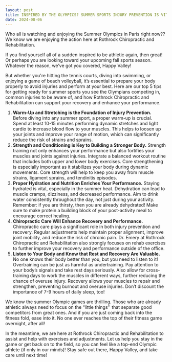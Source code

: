 ```yaml
---
layout: post
title: INSPIRED BY THE OLYMPICS? SUMMER SPORTS INJURY PREVENTION IS VITAL TO SUCCESS
date: 2024-08-06
---
```


Who all is watching and enjoying the Summer Olympics in Paris right now?? We know we are enjoying the action here at Rothrock Chiropractic and Rehabilitation.

If you find yourself all of a sudden inspired to be athletic again, then great! Or perhaps you are looking toward your upcoming fall sports season. Whatever the reason, we’ve got you covered, Happy Valley! 

But whether you're hitting the tennis courts, diving into swimming, or enjoying a game of beach volleyball, it’s essential to prepare your body properly to avoid injuries and perform at your best. Here are our top 5 tips for getting ready for summer sports you see the Olympians competing in, common injuries to be aware of, and how Rothrock Chiropractic and Rehabilitation can support your recovery and enhance your performance.

1. **Warm-Up and Stretching is the Foundation of Injury Prevention.** Before diving into any summer sport, a proper warm-up is crucial. Spend at least 10-15 minutes performing dynamic stretches and light cardio to increase blood flow to your muscles. This helps to loosen up your joints and improve your range of motion, which can significantly reduce the risk of strains and sprains.
2. **Strength and Conditioning is Key to Building a Stronger Body.** Strength training not only enhances your performance but also fortifies your muscles and joints against injuries. Integrate a balanced workout routine that includes both upper and lower body exercises. Core strengthening is especially important as it stabilizes your body during dynamic movements. Core strength will help to keep you away from muscle strains, ligament sprains, and tendinitis episodes.
3. **Proper Hydration and Nutrition Enriches Your Performance.** Staying hydrated is vital, especially in the summer heat. Dehydration can lead to muscle cramps, dizziness, and decreased performance. Aim to drink water consistently throughout the day, not just during your activity. Remember: if you are thirsty, then you are already dehydrated! Make sure to make protein a building block of your post-activity meal to encourage correct healing.
4. **Chiropractic Care Will Enhance Recovery and Performance.** Chiropractic care plays a significant role in both injury prevention and recovery. Regular adjustments help maintain proper alignment, improve joint mobility, and reduce the risk of chronic pain. Dr. Emery at Rothrock Chiropractic and Rehabilitation also strongly focuses on rehab exercises to further improve your recovery and performance outside of the office.
5. **Listen to Your Body and Know that Rest and Recovery Are Valuable.** No one knows their body better than you, but you need to listen to it! Overtraining can be just as harmful as undertraining. Pay attention to your body’s signals and take rest days seriously. Also allow for cross-training days to work the muscles in different ways, further reducing the chance of overuse injury. Recovery allows your muscles to repair and strengthen, preventing burnout and overuse injuries. Don’t discount the importance of 7-9 hours of daily sleep, too!

We know the summer Olympic games are thrilling. Those who are already athletic always need to focus on the “little things'' that separate good competitors from great ones. And if you are just coming back into the fitness fold, ease into it. No one ever reaches the top of their fitness game overnight, after all!

In the meantime, we are here at Rothrock Chiropractic and Rehabilitation to assist and help with exercises and adjustments. Let us help you stay in the game or get back on to the field, so you can feel like a top-end Olympic athlete (if only in our minds)! Stay safe out there, Happy Valley, and take care until next time!
